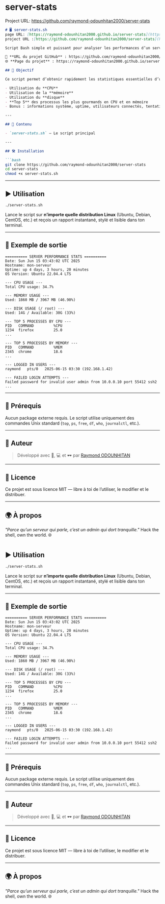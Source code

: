 # server-stats
Project URL: https://github.com/raymond-odounhitan2000/server-stats

````markdown
# 🖥️ server-stats.sh
page URL: [https://raymond-odounhitan2000.github.io/server-stats](https://raymond-odounhitan2000.github.io/server-stats/)
project URL :[https://github.com/raymond-odounhitan2000/server-stats](https://github.com/raymond-odounhitan2000/server-stats)

Script Bash simple et puissant pour analyser les performances d’un serveur Linux en un clin d'œil ⚡

🔗 **URL du projet GitHub** : https://github.com/raymond-odounhitan2000/server-stats  
🌐 **Page du projet** : https://raymond-odounhitan2000.github.io/server-stats

## 🚀 Objectif

Ce script permet d’obtenir rapidement les statistiques essentielles d’un serveur, telles que :

- Utilisation du **CPU**
- Utilisation de la **mémoire**
- Utilisation du **disque**
- **Top 5** des processus les plus gourmands en CPU et en mémoire
- Bonus : informations système, uptime, utilisateurs connectés, tentatives de connexion échouées...

---

## 📂 Contenu

- `server-stats.sh` — Le script principal

---

## 🛠️ Installation

```bash
git clone https://github.com/raymond-odounhitan2000/server-stats
cd server-stats
chmod +x server-stats.sh
````

---

## ▶️ Utilisation

```bash
./server-stats.sh
```

Lance le script sur **n’importe quelle distribution Linux** (Ubuntu, Debian, CentOS, etc.) et reçois un rapport instantané, stylé et lisible dans ton terminal.

---

## 🧪 Exemple de sortie

```
========== SERVER PERFORMANCE STATS ==========
Date: Sun Jun 15 03:43:02 UTC 2025
Hostname: mon-serveur
Uptime: up 4 days, 3 hours, 20 minutes
OS Version: Ubuntu 22.04.4 LTS

--- CPU USAGE ---
Total CPU usage: 34.7%

--- MEMORY USAGE ---
Used: 1860 MB / 3967 MB (46.90%)

--- DISK USAGE (/ root) ---
Used: 14G / Available: 30G (33%)

--- TOP 5 PROCESSES BY CPU ---
PID   COMMAND         %CPU
1234  firefox         25.0
...

--- TOP 5 PROCESSES BY MEMORY ---
PID   COMMAND         %MEM
2345  chrome          18.6
...

--- LOGGED IN USERS ---
raymond   pts/0   2025-06-15 03:30 (192.168.1.42)

--- FAILED LOGIN ATTEMPTS ---
Failed password for invalid user admin from 10.0.0.10 port 55412 ssh2
...
```

---

## 🔐 Prérequis

Aucun package externe requis. Le script utilise uniquement des commandes Unix standard (`top`, `ps`, `free`, `df`, `who`, `journalctl`, etc.).

---

## 🧠 Auteur

> Développé avec 🧠, 💻 et 🕶️ par [Raymond ODOUNHITAN](https://github.com/raymond-odounhitan2000)

---

## 📝 Licence

Ce projet est sous licence MIT — libre à toi de l’utiliser, le modifier et le distribuer.

---

## 🌍 À propos

*"Parce qu’un serveur qui parle, c’est un admin qui dort tranquille."*
Hack the shell, own the world. 🌐

```
```


## ▶️ Utilisation

```bash
./server-stats.sh
```

Lance le script sur **n’importe quelle distribution Linux** (Ubuntu, Debian, CentOS, etc.) et reçois un rapport instantané, stylé et lisible dans ton terminal.

---

## 🧪 Exemple de sortie

```
========== SERVER PERFORMANCE STATS ==========
Date: Sun Jun 15 03:43:02 UTC 2025
Hostname: mon-serveur
Uptime: up 4 days, 3 hours, 20 minutes
OS Version: Ubuntu 22.04.4 LTS

--- CPU USAGE ---
Total CPU usage: 34.7%

--- MEMORY USAGE ---
Used: 1860 MB / 3967 MB (46.90%)

--- DISK USAGE (/ root) ---
Used: 14G / Available: 30G (33%)

--- TOP 5 PROCESSES BY CPU ---
PID   COMMAND         %CPU
1234  firefox         25.0
...

--- TOP 5 PROCESSES BY MEMORY ---
PID   COMMAND         %MEM
2345  chrome          18.6
...

--- LOGGED IN USERS ---
raymond   pts/0   2025-06-15 03:30 (192.168.1.42)

--- FAILED LOGIN ATTEMPTS ---
Failed password for invalid user admin from 10.0.0.10 port 55412 ssh2
...
```

---

## 🔐 Prérequis

Aucun package externe requis. Le script utilise uniquement des commandes Unix standard (`top`, `ps`, `free`, `df`, `who`, `journalctl`, etc.).

---

## 🧠 Auteur

> Développé avec 🧠, 💻 et 🕶️ par [Raymond ODOUNHITAN](https://github.com/raymond-odounhitan2000)

---

## 📝 Licence

Ce projet est sous licence MIT — libre à toi de l’utiliser, le modifier et le distribuer.

---

## 🌍 À propos

*"Parce qu’un serveur qui parle, c’est un admin qui dort tranquille."*
Hack the shell, own the world. 🌐
